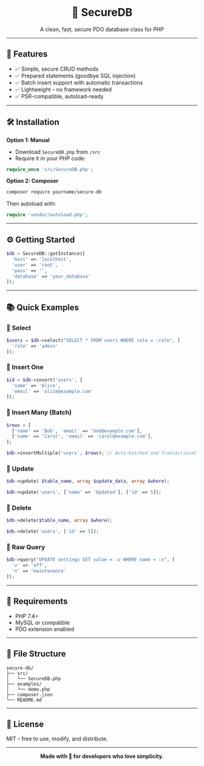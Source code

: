 <h1 align="center">🔐 SecureDB</h1>
<p align="center">A clean, fast, secure PDO database class for PHP</p> 
 
---

## 🚀 Features

- ✅ Simple, secure CRUD methods  
- ✅ Prepared statements (goodbye SQL injection)  
- ✅ Batch insert support with automatic transactions  
- ✅ Lightweight – no framework needed  
- ✅ PSR-compatible, autoload-ready  

---

## 🛠 Installation

**Option 1: Manual**

- Download `SecureDB.php` from `/src`
- Require it in your PHP code:

```php
require_once 'src/SecureDB.php';
```

**Option 2: Composer**

```bash
composer require yourname/secure-db
```

Then autoload with:

```php
require 'vendor/autoload.php';
```

---

## ⚙️ Getting Started

```php
$db = SecureDB::getInstance([
  'host' => 'localhost',
  'user' => 'root',
  'pass' => '',
  'database' => 'your_database'
]);
```

---

## 📚 Quick Examples

### 🔹 Select

```php
$users = $db->select("SELECT * FROM users WHERE role = :role", [
  'role' => 'admin'
]);
```

### 🔹 Insert One

```php
$id = $db->insert('users', [
  'name' => 'Alice',
  'email' => 'alice@example.com'
]);
```

### 🔹 Insert Many (Batch)

```php
$rows = [
  ['name' => 'Bob', 'email' => 'bob@example.com'],
  ['name' => 'Carol', 'email' => 'carol@example.com'],
];

$db->insertMultiple('users', $rows); // Auto-batched and transactional
```

### 🔹 Update

```php
$db->update( $table_name, array $update_data, array $where);

$db->update('users', ['name' => 'Updated'], ['id' => 5]);
```

### 🔹 Delete

```php
$db->delete($table_name, array $where);

$db->delete('users', ['id' => 5]);
```

### 🔹 Raw Query

```php
$db->query("UPDATE settings SET value = :v WHERE name = :n", [
  'v' => 'off',
  'n' => 'maintenance'
]);
```

---

## 🧪 Requirements

- PHP 7.4+
- MySQL or compatible
- PDO extension enabled

---

## 📁 File Structure

```
secure-db/
├── src/
│   └── SecureDB.php
├── examples/
│   └── demo.php
├── composer.json
└── README.md
```

---

## 📝 License

MIT – free to use, modify, and distribute.

---

<p align="center"><b>Made with 💙 for developers who love simplicity.</b></p>
